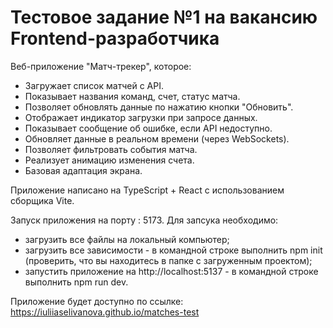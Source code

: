 # Тестовое задание №1 на вакансию Frontend-разработчика

Веб-приложение "Матч-трекер", которое:
- Загружает список матчей с API.
- Показывает названия команд, счет, статус матча.
- Позволяет обновлять данные по нажатию кнопки "Обновить".
- Отображает индикатор загрузки при запросе данных.
- Показывает сообщение об ошибке, если API недоступно.
- Обновляет данные в реальном времени (через WebSockets).
- Позволяет фильтровать события матча.
- Реализует анимацию изменения счета.
- Базовая адаптация экрана.


Приложение написано на TypeScript + React с использованием сборщика Vite.

Запуск приложения на порту : 5173.
Для запсука необходимо:
- загрузить все файлы на локальный компьютер;
- загрузить все зависимости - в командной строке выполнить npm init (проверить, что вы находитесь в папке с загруженным проектом);
- запустить приложение на http://localhost:5137 - в командной строке выполнить npm run dev.

Приложение будет доступно по ссылке: https://iuliiaselivanova.github.io/matches-test
